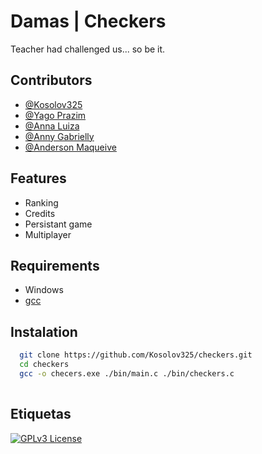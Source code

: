 
# Damas  | Checkers

 Teacher had challenged us... so be it.

## Contributors 
  - [@Kosolov325](https://github.com/Kosolov325)
  - [@Yago Prazim](https://github.com/yagoprazim)
  - [@Anna Luiza](https://github.com/annaluizando)
  - [@Anny Gabrielly](https://github.com/annyxvs)
  - [@Anderson Maqueive](https://github.com/marqueieve) 

## Features

- Ranking
- Credits
- Persistant game
- Multiplayer


## Requirements
  * Windows
  * [gcc](https://gcc.gnu.org/)

## Instalation



```bash
  git clone https://github.com/Kosolov325/checkers.git
  cd checkers
  gcc -o checers.exe ./bin/main.c ./bin/checkers.c
  
```
    
## Etiquetas

[![GPLv3 License](https://img.shields.io/badge/License-GPL%20v3-yellow.svg)](https://opensource.org/licenses/)
